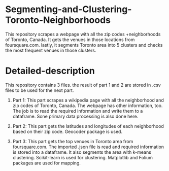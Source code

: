 # Segmenting-and-Clustering-Toronto-Neighborhoods
This repository scrapes a webpage with all the zip codes +neighborhoods of Toronto, Canada. It gets the venues in those locations from foursquare.com. lastly, it segments Toronto area into 5 clusters and checks the most frequent venues in those clusters. 

# Detailed-description
This repository contains 3 files. the result of part 1 and 2 are stored in .csv files to be used for the next part. 

1. Part 1: This part scrapes a wikipedia page with all the neighborhood and zip codes of Toronto, Canada. The webpage has other information, too. The job is to read the required information and write them to a dataframe. Sone primary data processing is also done here.

2. Part 2: This part gets the latitudes and longitudes of each neighborhood based on their zip code. Geocoder package is used.

3. Part 3: This part gets the top venues in Toronto area from foursquare.com. The imported .json file is read and required information is stored into a dataframe. It also segments the area with k-means clustering. Scikit-learn is used for clustering. Matplotlib and Folium packages are used for mapping.
